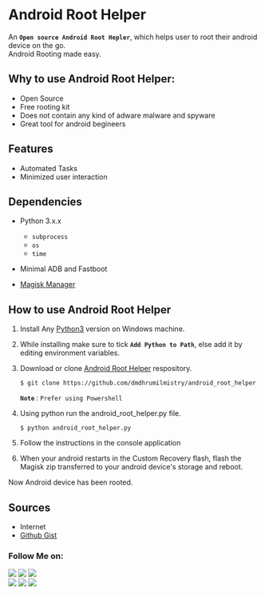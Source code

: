 # Android Root Helper
An <b>`Open source Android Root Hepler`</b>, which helps user to root their android device on the go.</br>
Android Rooting made easy.

## Why to use Android Root Helper:
   - Open Source
   - Free rooting kit
   - Does not contain any kind of adware malware and spyware
   - Great tool for android begineers
   

## Features
   - Automated Tasks
   - Minimized user interaction


## Dependencies

   - Python 3.x.x
      - `subprocess`
      - `os`
      - `time`
      
   - Minimal ADB and Fastboot
   - [Magisk Manager](https://github.com/topjohnwu/Magisk)

## How to use Android Root Helper

   1. Install Any [Python3](https://www.python.org/) version on Windows machine. 
   
   2. While installing make sure to tick <strong>`Add Python to Path`</strong>, else add it by editing environment variables.
   
   3. Download or clone [Android Root Helper](https://github.com/dmdhrumilmistry/android_root_helper) respository.</br>
      ```
      $ git clone https://github.com/dmdhrumilmistry/android_root_helper 
      ```
      
      <strong> `Note` </strong> : `Prefer using Powershell` 
   4. Using python run the android_root_helper.py file.<br>
      ``` 
      $ python android_root_helper.py
      ```
   5. Follow the instructions in the console application

   6. When your android restarts in the Custom Recovery flash, flash the Magisk zip transferred to your android device's storage and reboot.
   
   Now Android device has been rooted.
   
## Sources

   - Internet
   - [Github Gist](https://gist.github.com/Pulimet/5013acf2cd5b28e55036c82c91bd56d8)

### Follow Me on:

  <p align ="left">
    <a href = "https://github.com/dmdhrumilmistry" target="_blank"><img src = "https://img.shields.io/badge/Github-dmdhrumilmistry-333"></a>
    <a href = "https://www.instagram.com/dmdhrumilmistry/" target="_blank"><img src = "https://img.shields.io/badge/Instagram-dmdhrumilmistry-833ab4"></a>
    <a href = "https://twitter.com/dmdhrumilmistry" target="_blank"><img src = "https://img.shields.io/badge/Twitter-dmdhrumilmistry-4078c0"></a><br>
    <a href = "https://dhrumilmistrywrites.blogspot.com/" target="_blank"><img src = "https://img.shields.io/badge/YouTube-Dhrumil%20Mistry-critical"></a>
    <a href = "https://www.youtube.com/channel/UChbjrRvbzgY3BIomUI55XDQ" target="_blank"><img src = "https://img.shields.io/badge/Blog-Dhrumil%20Mistry-bd2c00"></a>
    <a href = "https://www.linkedin.com/in/dhrumil-mistry-312966192/" target="_blank"><img src = "https://img.shields.io/badge/LinkedIn-Dhrumil%20Mistry-4078c0"></a><br>
  </p>
